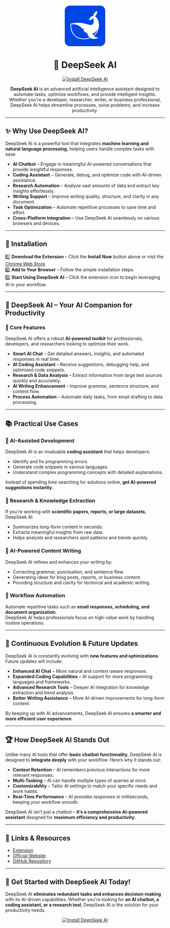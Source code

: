 <p align="center">
  <img src="icon128.png" alt="DeepSeek AI Icon" width="128">
</p>

<h1 align="center">🚀 DeepSeek AI </h1>

<p align="center">
  <a href="https://chromewebstore.google.com/detail/deepseek-ai/npphdmcakmfhllhblkealgkeefamebih">
    <img src="https://img.shields.io/badge/Install%20Now-DeepSeek%20AI-blue?style=for-the-badge&logo=googlechrome" alt="Install DeepSeek AI">
  </a>
</p>

<p align="center">
  <strong>DeepSeek AI</strong> is an advanced artificial intelligence assistant designed to automate tasks, optimize workflows, and provide intelligent insights.  
  Whether you're a developer, researcher, writer, or business professional, DeepSeek AI helps streamline processes, solve problems, and increase productivity.
</p>

---

## ✨ Why Use DeepSeek AI?  

DeepSeek AI is a powerful tool that integrates **machine learning and natural language processing**, helping users handle complex tasks with ease.  

- **AI Chatbot** – Engage in meaningful AI-powered conversations that provide insightful responses.  
- **Coding Assistant** – Generate, debug, and optimize code with AI-driven assistance.  
- **Research Automation** – Analyze vast amounts of data and extract key insights effortlessly.  
- **Writing Support** – Improve writing quality, structure, and clarity in any document.  
- **Task Optimization** – Automate repetitive processes to save time and effort.  
- **Cross-Platform Integration** – Use DeepSeek AI seamlessly on various browsers and devices.  

---

## 🔧 Installation  

1️⃣ **Download the Extension** – Click the **Install Now** button above or visit the [Chrome Web Store](https://chromewebstore.google.com/detail/deepseek-ai/npphdmcakmfhllhblkealgkeefamebih).  
2️⃣ **Add to Your Browser** – Follow the simple installation steps.  
3️⃣ **Start Using DeepSeek AI** – Click the extension icon to begin leveraging AI in your workflow.  

---

## 🚀 DeepSeek AI – Your AI Companion for Productivity  

### 🔹 Core Features  

DeepSeek AI offers a robust **AI-powered toolkit** for professionals, developers, and researchers looking to optimize their work.  

- **Smart AI Chat** – Get detailed answers, insights, and automated responses in real time.  
- **AI Coding Assistant** – Receive suggestions, debugging help, and optimized code snippets.  
- **Research & Data Analysis** – Extract information from large text sources quickly and accurately.  
- **AI Writing Enhancement** – Improve grammar, sentence structure, and content flow.  
- **Process Automation** – Automate daily tasks, from email drafting to data processing.  

---

## 📚 Practical Use Cases  

### 🔹 AI-Assisted Development  

DeepSeek AI is an invaluable **coding assistant** that helps developers:  
- Identify and fix programming errors.  
- Generate code snippets in various languages.  
- Understand complex programming concepts with detailed explanations.  

Instead of spending time searching for solutions online, **get AI-powered suggestions instantly**.  

### 🔹 Research & Knowledge Extraction  

If you're working with **scientific papers, reports, or large datasets**, DeepSeek AI:  
- Summarizes long-form content in seconds.  
- Extracts meaningful insights from raw data.  
- Helps analysts and researchers spot patterns and trends quickly.  

### 🔹 AI-Powered Content Writing  

DeepSeek AI refines and enhances your writing by:  
- Correcting grammar, punctuation, and sentence flow.  
- Generating ideas for blog posts, reports, or business content.  
- Providing structure and clarity for technical and academic writing.  

### 🔹 Workflow Automation  

Automate repetitive tasks such as **email responses, scheduling, and document organization**.  
DeepSeek AI helps professionals focus on high-value work by handling routine operations.  

---

## 🔄 Continuous Evolution & Future Updates  

DeepSeek AI is constantly evolving with **new features and optimizations**. Future updates will include:  

- **Enhanced AI Chat** – More natural and context-aware responses.  
- **Expanded Coding Capabilities** – AI support for more programming languages and frameworks.  
- **Advanced Research Tools** – Deeper AI integration for knowledge extraction and trend analysis.  
- **Better Writing Assistance** – More AI-driven improvements for long-form content.  

By keeping up with AI advancements, DeepSeek AI ensures **a smarter and more efficient user experience**.  

---

## 🏆 How DeepSeek AI Stands Out  

Unlike many AI tools that offer **basic chatbot functionality**, DeepSeek AI is designed to **integrate deeply** with your workflow. Here’s why it stands out:  

- **Context Retention** – AI remembers previous interactions for more relevant responses.  
- **Multi-Tasking** – AI can handle multiple types of queries at once.  
- **Customizability** – Tailor AI settings to match your specific needs and work habits.  
- **Real-Time Performance** – AI provides responses in milliseconds, keeping your workflow smooth.  

DeepSeek AI isn’t just a chatbot – **it’s a comprehensive AI-powered assistant** designed for **maximum efficiency and productivity**.  

---

## 🔗 Links & Resources  

- [Extension](https://chromewebstore.google.com/detail/deepseek-ai/npphdmcakmfhllhblkealgkeefamebih) 
- [Official Website](https://deepseekai.works/)  
- [GitHub Repository](https://github.com/egmalt/deepseek-ai)  

---

## 🎯 Get Started with DeepSeek AI Today!  

DeepSeek AI **eliminates redundant tasks and enhances decision-making** with its AI-driven capabilities. Whether you're looking for **an AI chatbot, a coding assistant, or a research tool**, DeepSeek AI is the solution for your productivity needs.  

<p align="center">
  <a href="https://chromewebstore.google.com/detail/deepseek-ai/npphdmcakmfhllhblkealgkeefamebih">
    <img src="https://img.shields.io/badge/Install%20Now-DeepSeek%20AI-blue?style=for-the-badge&logo=googlechrome" alt="Install DeepSeek AI">
  </a>
</p>
